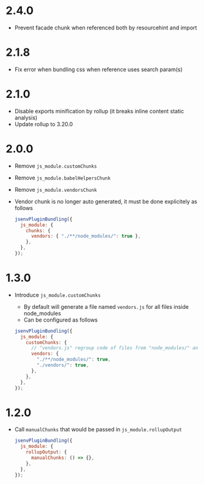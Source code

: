 # 2.4.0

- Prevent facade chunk when referenced both by resourcehint and import

# 2.1.8

- Fix error when bundling css when reference uses search param(s)

# 2.1.0

- Disable exports minification by rollup (it breaks inline content static analysis)
- Update rollup to 3.20.0

# 2.0.0

- Remove `js_module.customChunks`
- Remove `js_module.babelHelpersChunk`
- Remove `js_module.vendorsChunk`
- Vendor chunk is no longer auto generated, it must be done explicitely as follows

  ```js
  jsenvPluginBundling({
    js_module: {
      chunks: {
        vendors: { "./**/node_modules/": true },
      },
    },
  });
  ```

# 1.3.0

- Introduce `js_module.customChunks`
  - By default will generate a file named `vendors.js` for all files inside node_modules
  - Can be configured as follows

  ```js
  jsenvPluginBundling({
    js_module: {
      customChunks: {
        // "vendors.js" regroup code of files from "node_modules/" and "vendors/"
        vendors: {
          "./**/node_modules/": true,
          "./vendors/": true,
        },
      },
    },
  });
  ```

# 1.2.0

- Call `manualChunks` that would be passed in `js_module.rollupOutput`

  ```js
  jsenvPluginBundling({
    js_module: {
      rollupOutput: {
        manualChunks: () => {},
      },
    },
  });
  ```
